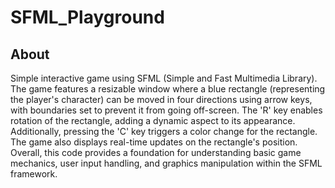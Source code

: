 # SFML_Playground

## About

Simple interactive game using SFML (Simple and Fast Multimedia Library). The game features a resizable window where a blue rectangle (representing the player's character) can be moved in four directions using arrow keys, with boundaries set to prevent it from going off-screen. The 'R' key enables rotation of the rectangle, adding a dynamic aspect to its appearance. Additionally, pressing the 'C' key triggers a color change for the rectangle. The game also displays real-time updates on the rectangle's position. Overall, this code provides a foundation for understanding basic game mechanics, user input handling, and graphics manipulation within the SFML framework.
